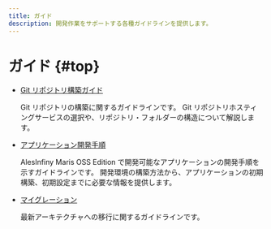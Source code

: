 ```yaml
---
title: ガイド
description: 開発作業をサポートする各種ガイドラインを提供します。
---
```


# ガイド {#top}

- [Git リポジトリ構築ガイド](./git/index.md)

    Git リポジトリの構築に関するガイドラインです。
    Git リポジトリホスティングサービスの選択や、リポジトリ・フォルダーの構造について解説します。

- [アプリケーション開発手順](./how-to-develop/index.md)

    AlesInfiny Maris OSS Edition で開発可能なアプリケーションの開発手順を示すガイドラインです。
    開発環境の構築方法から、アプリケーションの初期構築、初期設定までに必要な情報を提供します。

- [マイグレーション](./migration/index.md)

    最新アーキテクチャへの移行に関するガイドラインです。
